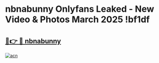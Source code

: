 # nbnabunny Onlyfans Leaked - New Video & Photos March 2025 !bf1df

# <h2><a href="https://wtg23r.iuczelnia.edu.pl?title=nbnabunny&ref=bf1df">🔗👉 🔴 nbnabunny</a></h2>

[![acn](https://github.com/user-attachments/assets/0f9c940e-d8b0-45ae-aac7-cd30a18b3e1c)](https://wtg23r.iuczelnia.edu.pl?title=nbnabunny&ref=bf1df)

